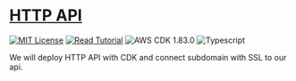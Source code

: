 # [HTTP API](https://apoorv.blog/posts/deploy-http-api-with-cdk.html)

[![MIT License](https://badgen.now.sh/badge/License/MIT/blue)](https://github.com/apoorvmote/cdk-examples/blob/master/License.md)
[![Read Tutorial](https://badgen.now.sh/badge/Read/Tutorial/purple)](https://apoorv.blog/posts/deploy-http-api-with-cdk.html)
![AWS CDK 1.83.0](https://badgen.net/badge/aws-cdk/1.83.0/yellow)
![Typescript](https://badgen.net/badge/icon/typescript?icon=typescript&label)

We will deploy HTTP API with CDK and connect subdomain with SSL to our api. 